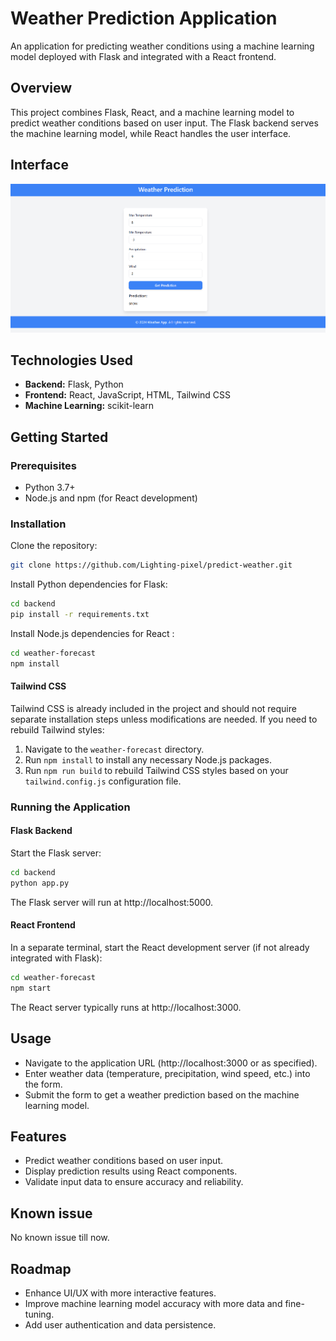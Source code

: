 # Weather Prediction Application

An application for predicting weather conditions using a machine learning model deployed with Flask and integrated with a React frontend.

## Overview

This project combines Flask, React, and a machine learning model to predict weather conditions based on user input. The Flask backend serves the machine learning model, while React handles the user interface.

## Interface 

![weather-prediction-interface](/image.png) 


## Technologies Used

- **Backend:** Flask, Python
- **Frontend:** React, JavaScript, HTML, Tailwind CSS
- **Machine Learning:** scikit-learn 

## Getting Started

### Prerequisites

- Python 3.7+
- Node.js and npm (for React development)

### Installation

Clone the repository:

```bash
git clone https://github.com/Lighting-pixel/predict-weather.git
```

Install Python dependencies for Flask:

```bash
cd backend
pip install -r requirements.txt
```
Install Node.js dependencies for React :

```bash
cd weather-forecast
npm install
```
#### Tailwind CSS

Tailwind CSS is already included in the project and should not require separate installation steps unless modifications are needed. If you need to rebuild Tailwind styles:

1. Navigate to the `weather-forecast` directory.
2. Run `npm install` to install any necessary Node.js packages.
3. Run `npm run build` to rebuild Tailwind CSS styles based on your `tailwind.config.js` configuration file.

### Running the Application

#### __Flask Backend__

Start the Flask server:

```bash
cd backend
python app.py
```
The Flask server will run at http://localhost:5000.

#### __React Frontend__

In a separate terminal, start the React development server (if not already integrated with Flask):

```bash 
cd weather-forecast
npm start
```
The React server typically runs at http://localhost:3000.

## Usage
- Navigate to the application URL (http://localhost:3000 or as specified).
- Enter weather data (temperature, precipitation, wind speed, etc.) into the form.
- Submit the form to get a weather prediction based on the machine learning model.

## Features
- Predict weather conditions based on user input.
- Display prediction results using React components.
- Validate input data to ensure accuracy and reliability.
## Known issue
No known issue till now.
## Roadmap
- Enhance UI/UX with more interactive features.
- Improve machine learning model accuracy with more data and fine-tuning.
- Add user authentication and data persistence.